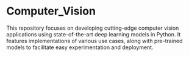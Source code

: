 # Computer_Vision
This repository focuses on developing cutting-edge computer vision applications using state-of-the-art deep learning models in Python. It features implementations of various use cases, along with pre-trained models to facilitate easy experimentation and deployment.
